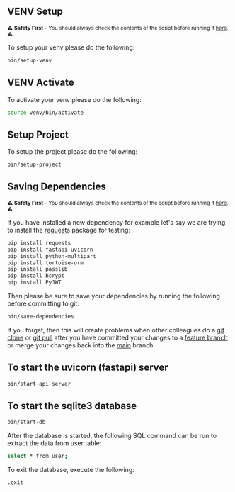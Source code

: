 ## VENV Setup 

<sub> :warning: **Safety First** - You should always check the contents of the script before running it [here](bin/setup-project). :warning: </sub>

To setup your venv please do the following: 

```bash
bin/setup-venv
```
## VENV Activate 

To activate your venv please do the following: 

```bash
source venv/bin/activate
```

## Setup Project

To setup the project please do the following: 
```bash
bin/setup-project
```

## Saving Dependencies

<sub> :warning: **Safety First** - You should always check the contents of the script before running it [here](bin/save-dependencies). :warning: </sub>

If you have installed a new dependency for example let's say we are trying to install the [requests](https://pypi.org/project/requests/) package for testing: 

```bash 
pip install requests
pip install fastapi uvicorn
pip install python-multipart
pip install tortoise-orm
pip install passlib
pip install bcrypt
pip install PyJWT
```

Then please be sure to save your dependencies by running the following before committing to git:

```bash
bin/save-dependencies
```

If you forget, then this will create problems when other colleagues do a [git clone](https://git-scm.com/docs/git-clone) or [git pull](https://git-scm.com/docs/git-pull) after you have committed your changes to a [feature branch](https://docs.github.com/en/pull-requests/collaborating-with-pull-requests/proposing-changes-to-your-work-with-pull-requests/about-branches) or merge your changes back into the [main](https://github.com/ivanovakatya/Fast-API/tree/main) branch. 

## To start the uvicorn (fastapi) server

```bash
bin/start-api-server
```

## To start the sqlite3 database

```bash
bin/start-db
```
After the database is started, the following SQL command can be run to extract the data from user table:

```bash
select * from user;
```

To exit the database, execute the following:

```bash
.exit
```
